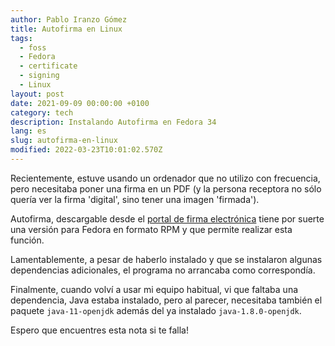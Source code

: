 ```yaml
---
author: Pablo Iranzo Gómez
title: Autofirma en Linux
tags:
  - foss
  - Fedora
  - certificate
  - signing
  - Linux
layout: post
date: 2021-09-09 00:00:00 +0100
category: tech
description: Instalando Autofirma en Fedora 34
lang: es
slug: autofirma-en-linux
modified: 2022-03-23T10:01:02.570Z
---
```


Recientemente, estuve usando un ordenador que no utilizo con frecuencia, pero necesitaba poner una firma en un PDF (y la persona receptora no sólo quería ver la firma 'digital', sino tener una imagen 'firmada').

Autofirma, descargable desde el [portal de firma electrónica](https://firmaelectronica.gob.es/Home/Descargas.html) tiene por suerte una versión para Fedora en formato RPM y que permite realizar esta función.

Lamentablemente, a pesar de haberlo instalado y que se instalaron algunas dependencias adicionales, el programa no arrancaba como correspondía.

Finalmente, cuando volví a usar mi equipo habitual, vi que faltaba una dependencia, Java estaba instalado, pero al parecer, necesitaba también el paquete `java-11-openjdk` además del ya instalado `java-1.8.0-openjdk`.

Espero que encuentres esta nota si te falla!
